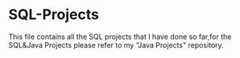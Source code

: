 # SQL-Projects
This file contains all the SQL projects that I have done so far,for the SQL&Java Projects please refer to my "Java Projects" repository.
